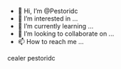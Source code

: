 - 👋 Hi, I’m @Pestoridc
- 👀 I’m interested in ...
- 🌱 I’m currently learning ...
- 💞️ I’m looking to collaborate on ...
- 📫 How to reach me ...

<!---
Pestoridc/Pestoridc is a ✨ special ✨ repository because its `README.md` (this file) appears on your GitHub profile.
You can click the Preview link to take a look at your changes.
--->
cealer
pestoridc
